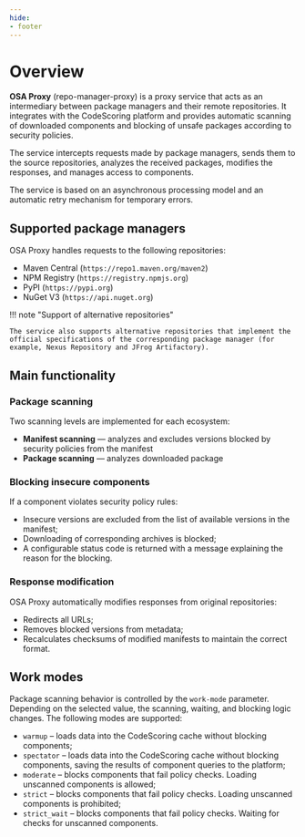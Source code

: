 ```yaml
---
hide:
- footer
---
```


# Overview

**OSA Proxy** (repo-manager-proxy) is a proxy service that acts as an intermediary between package managers and their remote repositories. It integrates with the CodeScoring platform and provides automatic scanning of downloaded components and blocking of unsafe packages according to security policies.

The service intercepts requests made by package managers, sends them to the source repositories, analyzes the received packages, modifies the responses, and manages access to components.

The service is based on an asynchronous processing model and an automatic retry mechanism for temporary errors.

## Supported package managers

OSA Proxy handles requests to the following repositories:

- Maven Central (`https://repo1.maven.org/maven2`)
- NPM Registry (`https://registry.npmjs.org`)
- PyPI (`https://pypi.org`)
- NuGet V3 (`https://api.nuget.org`)

!!! note "Support of alternative repositories"

    The service also supports alternative repositories that implement the official specifications of the corresponding package manager (for example, Nexus Repository and JFrog Artifactory).

## Main functionality

### Package scanning

Two scanning levels are implemented for each ecosystem:

- **Manifest scanning** — analyzes and excludes versions blocked by security policies from the manifest
- **Package scanning** — analyzes downloaded package

### Blocking insecure components

If a component violates security policy rules:

- Insecure versions are excluded from the list of available versions in the manifest;
- Downloading of corresponding archives is blocked;
- A configurable status code is returned with a message explaining the reason for the blocking.

### Response modification

OSA Proxy automatically modifies responses from original repositories:

- Redirects all URLs;
- Removes blocked versions from metadata;
- Recalculates checksums of modified manifests to maintain the correct format.

## Work modes

Package scanning behavior is controlled by the `work-mode` parameter. Depending on the selected value, the scanning, waiting, and blocking logic changes. The following modes are supported:

- `warmup` – loads data into the CodeScoring cache without blocking components;
- `spectator` – loads data into the CodeScoring cache without blocking components, saving the results of component queries to the platform;
- `moderate` – blocks components that fail policy checks. Loading unscanned components is allowed;
- `strict` – blocks components that fail policy checks. Loading unscanned components is prohibited;
- `strict_wait` – blocks components that fail policy checks. Waiting for checks for unscanned components.